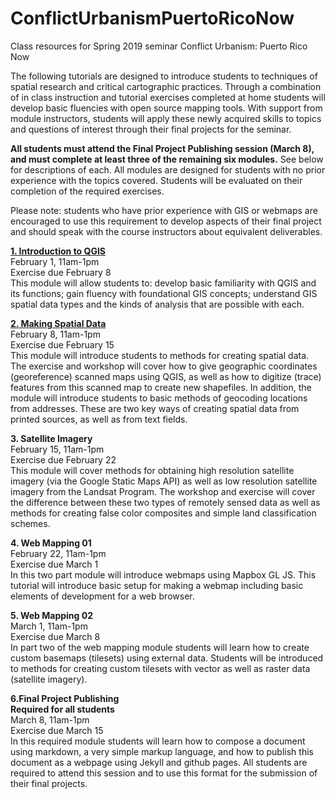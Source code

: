 # ConflictUrbanismPuertoRicoNow
Class resources for Spring 2019 seminar Conflict Urbanism: Puerto Rico Now

The following tutorials are designed to introduce students to techniques of spatial research and critical cartographic practices. Through a combination of in class instruction and tutorial exercises completed at home students will develop basic fluencies with open source mapping tools. With support from module instructors, students will apply these newly acquired skills to topics and questions of interest through their final projects for the seminar.

**All students must attend the Final Project Publishing session (March 8), and must complete at least three of the remaining six modules.** See below for descriptions of each. All modules are designed for students with no prior experience with the topics covered. Students will be evaluated on their completion of the required exercises.

Please note: students who have prior experience with GIS or webmaps are encouraged to use this requirement to develop aspects of their final project and should speak with the course instructors about equivalent deliverables.

**[1. Introduction to QGIS](https://github.com/CenterForSpatialResearch/ConflictUrbanismPuertoRicoNow/blob/master/01_IntroToQGIS.md)**  
February 1, 11am-1pm  
Exercise due February 8  
This module will allow students to: develop basic familiarity with QGIS and its functions; gain fluency with foundational GIS concepts; understand GIS spatial data types and the kinds of analysis that are possible with each.

**[2. Making Spatial Data](https://github.com/CenterForSpatialResearch/ConflictUrbanismPuertoRicoNow/blob/master/02_MakingSpatialData.md)**  
February 8, 11am-1pm  
Exercise due February 15  
This module will introduce students to methods for creating spatial data. The exercise and workshop will cover how to give geographic coordinates (georeference) scanned maps using QGIS, as well as how to digitize (trace) features from this scanned map to create new shapefiles. In addition, the module will introduce students to basic methods of geocoding locations from addresses. These are two key ways of creating spatial data from printed sources, as well as from text fields.

**3. Satellite Imagery**  
February 15, 11am-1pm  
Exercise due February 22  
This module will cover methods for obtaining high resolution satellite imagery (via the Google Static Maps API) as well as low resolution satellite imagery from the Landsat Program. The workshop and exercise will cover the difference between these two types of remotely sensed data as well as methods for creating false color composites and simple land classification schemes.

**4. Web Mapping 01**  
February 22, 11am-1pm   
Exercise due March 1  
In this two part module will introduce webmaps using Mapbox GL JS. This tutorial will introduce basic setup for making a webmap including basic elements of development for a web browser. 

**5. Web Mapping 02**  
March 1, 11am-1pm  
Exercise due March 8  
In part two of the web mapping module students will learn how to create custom basemaps (tilesets) using external data. Students will be introduced to methods for creating custom tilesets with vector as well as raster data (satellite imagery).


**6.Final Project Publishing**  
**Required for all students**  
March 8, 11am-1pm  
Exercise due March 15  
In this required module students will learn how to compose a document using markdown, a very simple markup language, and how to publish this document as a webpage using Jekyll and github pages. All students are required to attend this session and to use this format for the submission of their final projects.
